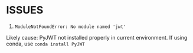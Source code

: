 # ISSUES

1. `ModuleNotFoundError: No module named 'jwt'`

Likely cause: PyJWT not installed properly in current environment. If using conda, use `conda install PyJWT`